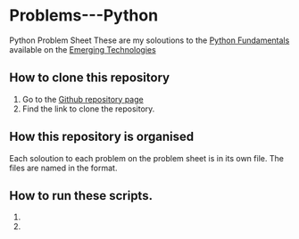# Problems---Python
Python Problem Sheet
These are my soloutions to the [Python Fundamentals](https://emerging-technologies.github.io/problems/python-fundamentals.html)
available on the [Emerging Technologies](https://emerging-technologies.github.io/)

## How to clone this repository
1. Go to the [Github repository page](https://github.com/DonalMcGahon/Problems---Python)
2. Find the link to clone the repository.

## How this repository is organised
Each soloution to each problem on the problem sheet is in its own file.
The files are named in the format.

## How to run these scripts.
1.
2.